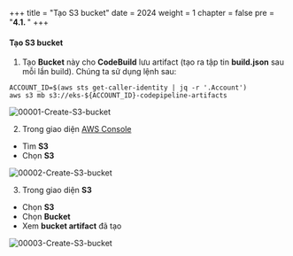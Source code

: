 +++
title = "Tạo S3 bucket"
date = 2024
weight = 1
chapter = false
pre = "<b>4.1. </b>"
+++

#### Tạo S3 bucket

1. Tạo **Bucket** này cho **CodeBuild** lưu artifact (tạo ra tập tin **build.json** sau mỗi lần build). Chúng ta sử dụng lệnh sau:

```
ACCOUNT_ID=$(aws sts get-caller-identity | jq -r '.Account')
aws s3 mb s3://eks-${ACCOUNT_ID}-codepipeline-artifacts
```
![00001-Create-S3-bucket](/000062_CICDonEKS/images/4-Generate-Code-Pipeline/1-Create-S3-bucket/00001-Create-S3-bucket.png?width=90pc)

2. Trong giao diện [AWS Console](https://aws.amazon.com/console/)
- Tìm  **S3**
- Chọn  **S3**

![00002-Create-S3-bucket](/000062_CICDonEKS/images/4-Generate-Code-Pipeline/1-Create-S3-bucket/00002-Create-S3-bucket.png?width=90pc)

3. Trong giao diện **S3**
- Chọn  **S3**
- Chọn  **Bucket**
- Xem **bucket artifact** đã tạo

![00003-Create-S3-bucket](/000062_CICDonEKS/images/4-Generate-Code-Pipeline/1-Create-S3-bucket/00003-Create-S3-bucket.png?width=90pc)